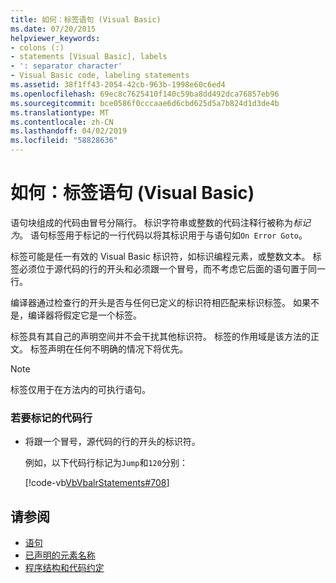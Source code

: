 ```yaml
---
title: 如何：标签语句 (Visual Basic)
ms.date: 07/20/2015
helpviewer_keywords:
- colons (:)
- statements [Visual Basic], labels
- ': separator character'
- Visual Basic code, labeling statements
ms.assetid: 38f1ff43-2054-42cb-963b-1998e60c6ed4
ms.openlocfilehash: 69ec8c7625410f140c59ba8dd492dca76857eb96
ms.sourcegitcommit: bce0586f0cccaae6d6cbd625d5a7b824d1d3de4b
ms.translationtype: MT
ms.contentlocale: zh-CN
ms.lasthandoff: 04/02/2019
ms.locfileid: "58828636"
---
```

# <a name="how-to-label-statements-visual-basic"></a>如何：标签语句 (Visual Basic)
语句块组成的代码由冒号分隔行。 标识字符串或整数的代码注释行被称为*标记为*。 语句标签用于标记的一行代码以将其标识用于与语句如`On Error Goto`。  
  
 标签可能是任一有效的 Visual Basic 标识符，如标识编程元素，或整数文本。 标签必须位于源代码的行的开头和必须跟一个冒号，而不考虑它后面的语句置于同一行。  
  
 编译器通过检查行的开头是否与任何已定义的标识符相匹配来标识标签。 如果不是，编译器将假定它是一个标签。  
  
 标签具有其自己的声明空间并不会干扰其他标识符。 标签的作用域是该方法的正文。 标签声明在任何不明确的情况下将优先。  
  
> [!NOTE]
>  标签仅用于在方法内的可执行语句。  
  
### <a name="to-label-a-line-of-code"></a>若要标记的代码行  
  
-   将跟一个冒号，源代码的行的开头的标识符。  
  
     例如，以下代码行标记为`Jump`和`120`分别：  
  
     [!code-vb[VbVbalrStatements#708](~/samples/snippets/visualbasic/VS_Snippets_VBCSharp/VbVbalrStatements/VB/Class1.vb#708)]  
  
## <a name="see-also"></a>请参阅

- [语句](../../../visual-basic/programming-guide/language-features/statements.md)
- [已声明的元素名称](../../../visual-basic/programming-guide/language-features/declared-elements/declared-element-names.md)
- [程序结构和代码约定](../../../visual-basic/programming-guide/program-structure/program-structure-and-code-conventions.md)
